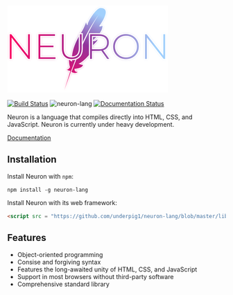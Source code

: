 ![Neuron](docs/g1143.png)

[![Build Status](https://travis-ci.com/underpig1/neuron-lang.svg?token=mzNPUMLDXoM8ZdHFTfyh&branch=master)](https://travis-ci.com/underpig1/neuron-lang)
![neuron-lang](https://github.com/underpig1/neuron-lang/workflows/neuron-lang/badge.svg)
[![Documentation Status](https://readthedocs.org/projects/neuron-lang/badge/?version=latest)](https://neuron-lang.readthedocs.io/en/latest/?badge=latest)

Neuron is a language that compiles directly into HTML, CSS, and JavaScript. Neuron is currently under heavy development.

[Documentation](https://neuron-lang.readthedocs.io/en/latest/index.html)
## Installation
Install Neuron with `npm`:
```
npm install -g neuron-lang
```
Install Neuron with its web framework:
```html
<script src = "https://github.com/underpig1/neuron-lang/blob/master/lib/browser/browser.mjs" type = "module"></script>
```

## Features
- Object-oriented programming
- Consise and forgiving syntax
- Features the long-awaited unity of HTML, CSS, and JavaScript
- Support in most browsers without third-party software
- Comprehensive standard library

